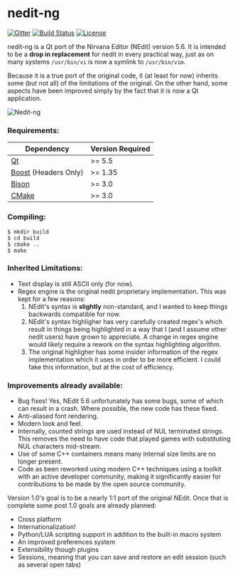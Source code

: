 # nedit-ng

[![Gitter](https://badges.gitter.im/eteran/nedit-ng.svg)](https://gitter.im/nedit-ng/Lobby?utm_source=badge&utm_medium=badge&utm_campaign=pr-badge)
[![Build Status](https://travis-ci.org/eteran/nedit-ng.svg?branch=master)](https://travis-ci.org/eteran/nedit-ng)
[![License](https://img.shields.io/badge/license-GPL2-blue.svg)](https://www.gnu.org/licenses/old-licenses/gpl-2.0.en.html)

nedit-ng is a Qt port of the Nirvana Editor (NEdit) version 5.6. It is intended
to be a **drop in replacement** for nedit in every practical way, just as on 
many systems `/usr/bin/vi` is now a symlink to `/usr/bin/vim`.

Because it is a true port of the original code, it (at least for now) inherits 
some (but not all) of the limitations of the original. On the other hand, some 
aspects have been improved simply by the fact that it is now a Qt application.

![Nedit-ng](https://eteran.github.io/nedit-ng/img/nedit-ng-find.png)

### Requirements:

Dependency                                  | Version Required
------------------------------------------- | ----------------
[Qt](http://www.qt.io/)                     | >= 5.5
[Boost](http://boost.org) (Headers Only)    | >= 1.35
[Bison](https://www.gnu.org/software/bison/)| >= 3.0
[CMake](https://cmake.org)                  | >= 3.0

### Compiling:

	$ mkdir build
	$ cd build
	$ cmake ..
	$ make

### Inherited Limitations:

* Text display is still ASCII only (for now).
* Regex engine is the original nedit proprietary implementation. This was kept 
  for a few reasons:
    1. NEdit's syntax is **slightly** non-standard, and I wanted to keep 
	   things backwards compatible for now.
	2. NEdit's syntax highligher has very carefully created regex's which 
	   result in things being highlighted in a way that I (and I assume other 
	   nedit users) have grown to appreciate. A change in regex engine would
	   likely require a rework on the syntax highlighting algorithm.
	3. The original highligher has some insider information of the regex
	   implementation which it uses in order to be more efficient. I could 
	   fake this information, but at the cost of efficiency.

### Improvements already available:

* Bug fixes! Yes, NEdit 5.6 unfortunately has some bugs, some of which can 
  result in a crash. Where possible, the new code has these fixed.
* Anti-aliased font rendering.
* Modern look and feel.
* Internally, counted strings are used instead of NUL terminated strings. This
  removes the need to have code that played games with substituting NUL 
  characters mid-stream.
* Use of some C++ containers means many internal size limits are no longer
  present.
* Code as been reworked using modern C++ techniques using a toolkit with an 
  active developer community, making it significantly easier for contributions
  to be made by the open source community.

Version 1.0's goal is to be a nearly 1:1 port of the original NEdit. Once that 
is complete some post 1.0 goals are already planned:

* Cross platform
* Internationalization!
* Python/LUA scripting support in addition to the built-in macro system
* An improved preferences system
* Extensibility though plugins
* Sessions, meaning that you can save and restore an edit session (such as 
  several open tabs)
